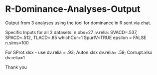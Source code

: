 # R-Dominance-Analyses-Output

Output from 3 analyses using the tool for dominance in R sent via chat.

Specific Inputs for all 3 datasets: n.obs=27 iv.relia: SVACD=.537, SPACD=.512, TLACD=.85 whichCor=1 SpurIV=TRUE epsilon = FALSE n.sims=100

For SProt.xlsx - use dv.relia = .93; Auton.xlsx dv.relia= .59; Corrupt.xlsx dv.relia=1

Thank you
